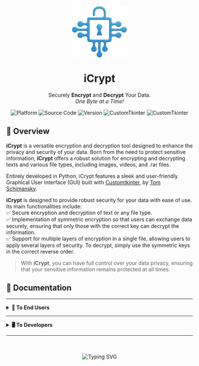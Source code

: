 <!-- Logo -->
<p align="center">
  <img width="150" align="center" src="src/image/logo.png">
</p>

<!-- Title -->
<h1 align="center">
  iCrypt
</h1>

<!-- Subtitle -->
<p align="center">
  Securely <b>Encrypt</b> and <b>Decrypt</b> Your Data.<br><i>One Byte at a Time!</i>
</p>

<!-- Badges -->
<p align="center">
  <img src="https://img.shields.io/badge/Cross-Platform-brightgreen" alt="Platform">
  <img src="https://img.shields.io/badge/Open-Source-brightgreen" alt="Source Code">
  <img src="https://img.shields.io/badge/Version-1.0-brightgreen" alt="Version">
  <img src="https://img.shields.io/badge/Python-3.11-blue" alt="CustomTkinter">
  <img src="https://img.shields.io/badge/CustomTkinter-5.2.2-blue" alt="CustomTkinter">
</p>

<!-- Overview -->
## 🔎 Overview

  **iCrypt** is a versatile encryption and decryption tool designed to enhance the privacy and security of your data. Born from the need to protect sensitive information, **iCrypt** offers a robust solution for encrypting and decrypting texts and various file types, including images, videos, and .rar files.
  
  Entirely developed in Python, iCrypt features a sleek and user-friendly Graphical User Interface (GUI) built with <a href="http://customtkinter.tomschimansky.com/">Customtkinter</a>, by <a href="https://github.com/TomSchimansky">Tom Schimansky</a>.
  
  **iCrypt** is designed to provide robust security for your data with ease of use. Its main functionalities include:
<br>✅ Secure encryption and decryption of text or any file type.
<br>✅ Implementation of symmetric encryption so that users can exchange data securely, ensuring that only those with the correct key can decrypt the information.
<br>✅ Support for multiple layers of encryption in a single file, allowing users to apply several layers of security. To decrypt, simply use the symmetric keys in the correct reverse order.

> With **iCrypt**, you can have full control over your data privacy, ensuring that your sensitive information remains protected at all times.


## 📝 Documentation

---

<!--End Users -->
<details>
<summary><strong>🧑 To End Users</strong></summary>

---

## Introduction
<!-- Index -->
<details>
  <summary><strong>📚 Index</strong></summary>

  * [Step 1 - Download iCrypt](#step-1---download-icrypt)
  * [Step 2 - Check integrity](#step-2---check-integrity)
    * [Follow the steps below to perform this comparison](#follow-the-steps-below-to-perform-this-comparison)
  * [Step 3 - Run and User The Programa](#step-3---run-and-use-the-program)
    * [Opening The Program](#opening-the-program)
    * [Navigation](#navigation)
    * [Setting Up Encryption/Decryption](#setting-up-encryptiondecryption)
    * [Encrypting or Decrypting](#encrypting-or-decrypting)
    * [Finalizing](#finalizing)
  

</details>

## Step 1 - Download iCrypt
Click the button below to download the `iCrypt_v1.rar` file:

<!-- Logo -->
<p align="left">
    <br>
        <a href="https://drive.google.com/file/d/1csgEQGDo4lyvSUUDIv-IB7e6PyhFnL4f/view?usp=sharing" target="_blank">
    <img width="180" src="src\image\download_button.png" alt="Download Button">
  </a>
</p>

## Step 2 - Verify Integrity
To verify the integrity of the file and ensure its security, it is essential to <b>compare the provided hashes with those of the files you downloaded</b>. This ensures that the file has not been altered or corrupted during the download.

### Follow the steps below to perform this comparison:

<!--HASHES -->
<details>
<summary><strong>1️⃣ Obtain the Official Hash</strong></summary>
This hash serves as a <b>unique digital signature for the file</b>.

## Checksums
### SHA-256
```iCrypt_v1.rar``` = ```c9e454f8c5aa9214e489a70358711d9f9d16a1f8c0c1ce971f6189fb00ccdf15```

### MD5
```iCrypt_v1.rar``` = ```435766ac2c1f8186fc5f472a427b1b58```

</details>

<details>
<summary><strong>2️⃣ Calculate the Hash of the Downloaded File</strong></summary>
Next, you will need to calculate the hash of the file you downloaded to compare it with the official hash. To do this, open a terminal in the same folder where the file was downloaded and type one of the following commands, depending on the type of hash provided (e.g., SHA-256, MD5):

### SHA-256
```certutil -hashfile iCrypt_v1.rar sha256```
<br>
### MD5
```certutil -hashfile iCrypt_v1.rar md5```
</details>

<details>
<summary><strong>3️⃣ Compare the Hashes</strong></summary>
After calculating the hash of your downloaded file, compare it with the provided official hash. 
<br><br><b>✅ If the two hashes are identical, the file is intact and safe to use</b>. 
<br>❌ If they differ, the file may have been altered or corrupted and should not be trusted or used.
<br><br>

> Remember that hash verification is a crucial step to ensure the security and integrity of downloaded files, especially when it comes to executable or critical files.

</details>

## Step 3 - Run and Use The Program
### Opening The Program
After extracting the ```iCrypt_v1.rar``` file, give a double click on the ```iCrypt_v1.exe``` file to open the program:
<br>
<!-- Logo -->
<p align="center">
  <img width="500" src="src/image/Home-Text.png">
  <p align="center"><i>No initial installation or internet connection is required.</i>
</p>

### Navigation
Use the tabs (```Home``` or ```Info```) located at the top of the program to navigate.
<br>
### Setting Up Encryption/Decryption
1. **Selecting the Mode:** Use the first slider to choose between ```Encryption``` and ```Decryption```.
2. **Content Type:** Next to it, there is another slider to select if you want to encrypt ```Text``` or ```File```.
3. **Entering the Key:** In the ```Enter the key here``` field, type the key that will be used for encryption. Remember, the same key must be provided to decrypt the text or file later.
4. **Choosing the Algorithm:** Select between 128-bit AES and 256-bit AES encryption according to your needs.

### Encrypting or Decrypting
After configuring the desired options, click the ```Start``` button located below the settings to initiate the encryption or decryption process. For texts, after encryption, you can copy the encrypted text by clicking the green button with a ```Copy``` icon next to the ```Start``` button.

### Finalizing
Your text or file is now encrypted (<i>or decrypted, depending on your initial choice</i>). If you encrypted a text, use the button to copy the encrypted content and share it securely. If you encrypted a file, a copy of it will appear in the same folder as the original file with the ```.enc``` extension. This is the encrypted file that you can send securely to whoever you want.
<br>
> 💡 <b>Security Tip</b> <i>(optional):</i><br>
To significantly enhance the security of your data, apply multi-layer encryption using different keys for each layer. The recipient of the data will only need to know the keys used and apply them in reverse order to successfully decrypt the text or file.

</details>

---

<!--Developers -->
<details>
<summary><strong>🖥️ To Developers</strong></summary>

---

## Introduction
<!-- Index -->
<details>
  <summary><strong>📚 Index</strong></summary>

  * [Introduction](#introduction)
    * [Note](#note)
    * [Instructions](#instructions)
    * [Get started](#get-started)
    * [How to run iCrypt?](#how-to-run-icrypt)
        * [Using CMD or PowerShell](#using-cmd-or-powershell)
        * [Using Bash](#using-bash)
    * [Contribution and Licensing](#contribution-and-licensing)
        * [Contribute](#contribute)
        * [Third-Party Software](#third-party-software)
        * [License](#license)

</details>

## About The Software
### Functionalities

<!-- Encryption -->
<details>
  <summary><strong>🔒 Encryption</strong></summary>

| Type    | Algorithm        | Description |
|---------|------------------|-------------|
| ```Text```| ```SHA-128```<br/>```SHA-256``` | Encrypts plaintext input using the selected hashing algorithm, converting it into a secure format. |
| ```File```| ```SHA-256```          | Encrypts files, ensuring their content is securely transformed and protected. |

### Demonstration:

</details>

<!-- Decryption -->
<details>
  <summary><strong>🔓 Decryption</strong></summary>

| Type    | Algorithm                    | Description |
|---------|------------------------------|-------------|
| ```Text```| ```SHA-128```<br/>```SHA-256``` | Decrypts encrypted text back into its original plaintext format using the selected algorithm. |
| ```File```| ```SHA-256```                | Decrypts encrypted files, restoring their original content securely. |

### Demonstration:

</details>

### Extra

<!-- Algorithm Types -->
<details>
  <summary><strong>📊 Algorithm Types</strong></summary>

| Type      | Description |
|-----------|-------------|
| ```SHA-128``` | A hashing algorithm that produces a 128-bit hash value, providing a moderate level of security for text encryption. |
| ```SHA-256``` | A cryptographic hash function that produces a 256-bit hash value, offering a higher level of security for both text and file encryption. |

</details>

### Other Media
<!-- Decryption -->
<details>
  <summary><strong>✨ Design mockup (Figma)</strong></summary>

<!-- Mockup Figma -->
<p align="center">
  <img width="500" src="src/image/Design_Figma.png">
</p>

</details>

## Note
> 👉  `iCrypt (1.0)` is currently under development in branch `main`.

## Instructions
<!-- Prerequisites -->
<details>
  <summary><strong>📋 Prerequisites</strong></summary>

  1. **Windows 10** or higher and **Ubuntu 22.04** or higher.
     2. [Python 3.11.4](https://www.python.org/downloads/release/python-3114/) or higher
     3. [git 2.40.1](https://git-scm.com/downloads) or higher
     4. [pip 23.1.2](https://pypi.org/project/pip/) or higher

</details>

<!-- Installing prerequisites -->
<details>
  <summary><strong>⬇️ Installing prerequisites</strong></summary>

   <h3><span style="color:#cccc">On Linux (via Bash):</span></h3>

Update system dependencies before proceeding. To do this, copy and paste the command below into your Terminal and press `enter`:
  ```
  sudo apt update
  ```

...and only then, proceed with the tutorial below:

   <!-- Installing Python -->
<details>
  <summary><strong>🐍 Installing Python</strong></summary>

  ```
  sudo apt install python3.11
  ```
</details>

   <!-- Installing Git -->
<details>
  <summary><strong>🐙 Installing git</strong></summary>
    
  ```
  sudo apt install git
  ```
</details>

   <!-- Installing pip -->
<details>
  <summary><strong>📦 Installing pip</strong></summary>
    
  ```
  sudo apt install python3.11-pip
  ```
</details>

</details>

### Get Started
To use this software, follow the steps below:

<!-- 1st - Cloning repository -->
<details>
  <summary><strong>1️⃣ Cloning this repository</strong></summary>

1. Navigate to the folder where you typically install programs or applications on your computer. Any folder you prefer.
   2. Opens the Terminal. To do this, **follow any of the instructions below**:
   
       **On Windows**, there are 2 options:
         - Via **CMD** *(Command Prompt)*:
            1. In the address bar located at the top of the window, **click on the folder address field**. If it's not visible, ensure that 'Address Bar' is checked in the 'View' menu.
            2. Type `CMD` in the selected address bar and press `enter`. This opens a **CMD-type** terminal in the current folder.
         - Via **PowerShell**:
            1. In the upper address bar, click to select the folder address. If not visible, ensure 'Address Bar' is checked in the 'View' menu.
            2. Right-click on the selected address bar and choose `Open in Terminal`. This opens a **PowerShell-type** terminal in the current folder.

       **On Linux** (via Bash):<br />
      - Right-click on the folder background and select `Open in Terminal` or navigate to the project root folder using the `cd` command.

   3. Next, clone this repository into the folder you chose. To do this, copy and paste the command below into your terminal and press `enter`:
  ```
  git clone https://github.com/GustavoRosasDev/iCrypt.git
  ```

Then, **navigate into the project folder**. To do this, copy and paste the command below into your terminal and press `enter`:
  ```
  cd iCrypt
  ```

> [!NOTE]
> The above command will use the git clone module to create an exact copy of this repository in your folder (local repository).

</details>

<!-- 2nd - Create Virtual environment -->
<details>
  <summary><strong>2️⃣ Create virtual environment</strong></summary>

With the Terminal still open, copy and paste the command below and press `enter`:

**On Windows**:
  ```
  python -m venv venv
  ```
**On Linux**:

Begin by installing the package below, which **provides support** for virtual environments (venv), in Python 3.11.
  ```
  sudo apt install python3.11-venv
  ```

The execution of the above command **requires elevated administrative privileges** (indicated by the use of `sudo`). Therefore, you will be prompted for the superuser (`root`) password **to ensure security** and **authorize the package installation** in Python 3.11.

Next, **create your virtual environment** by copying and pasting the code below into your Terminal:
  ```
  python3.11 -m venv venv
  ```

> [!NOTE]
> The above command utilizes the `python` interpreter (via environment variables) with the `-m` (module) parameter to create a virtual environment (`venv`) named the same as `venv`. You could name it whatever you like; however, it is a universal convention (adopted by the Python community) to name it this way.

</details>

<!-- 3rd - Activate Virtual environment -->
<details>
  <summary><strong>3️⃣ Activate virtual environment</strong></summary>

The next step is to **activate the virtual environment**. See how simple it is:

**On Windows**: <br />
1. Navigate to the `Scripts` folder:
    ```shell
    cd venv\Scripts
    ```

   2. Then, **activate** the virtual environment:

       ```shell
       activate
       ```
   3. And finally, return to the root folder. To do this, type the command below and press `enter`. **Repeat this twice**:

       ```shell
       cd ..
       ```
   
> [!NOTE]
> The `cd` (change directory) command, when used with `..`, allows you to navigate up one level in the directory structure. Executing this combination twice will bring you back to the main project folder, specifically the `iCrypt/` directory.


**On Linux**: <br />
  ```bash
  source venv/bin/activate
  ```

✅ To confirm that the virtual environment **has been activated** correctly , simply look at your Terminal and check if `(venv)` appears on the same line where you would type your next command.<br /><br />See an example in the image below:<br />
![Activating Virtual Environment](https://i.imgur.com/F1bd2el.png)

</details>

<!-- 4th - Install requirements -->
<details>
  <summary><strong>4️⃣ Install requirements</strong></summary>

With the virtual environment active, simply install the dependencies (libraries) that the project needs to function. To do this, copy and paste the command below into the Terminal and press `enter`:

**On Windows:**
  ```
  pip install -r requirements.txt
  ```
**On Linux:**
  ```
  pip3.11 install -r requirements.txt
  ```

> [!NOTE]
> The above command uses `pip` _(Package Installer for Python)_ to install dependencies specified in the requirements file. The `install` command is a fundamental part of pip, followed by the `-r` _(read)_ parameter, indicating that it should **read and install the requirements**. The `requirements.txt` file, located in the root folder of this project, contains a **list of necessary libraries** for the project to function.

</details>

## How to Run iCrypt

Make sure you are in the project's root folder (`iCrypt/`). Then, copy and paste the command below into the Terminal, and press `enter`:

### Using CMD or PowerShell
  ```
  python main.py
  ```

### Using Bash
  ```
  python3.11 main.py
  ```

## Contribution and Licensing
### Contribute

See [CONTRIBUTING](src/docs/CONTRIBUTING.md)

### Third-Party Software

See [ThirdPartyNotices](src/docs/THIRD-PARTY-NOTICES.md)

### License
See [LICENSE](src/docs/LICENSE.md)

</details>

---

<!-- SVG Typing -->
<p align="center"><br /><br />
    <img src="https://readme-typing-svg.demolab.com?font=Fira+Code&pause=1000&color=4285F4&center=true&random=false&width=435&lines=Keep+Learning.+Keep+Hacking!" alt="Typing SVG">
</p><br /><br />
